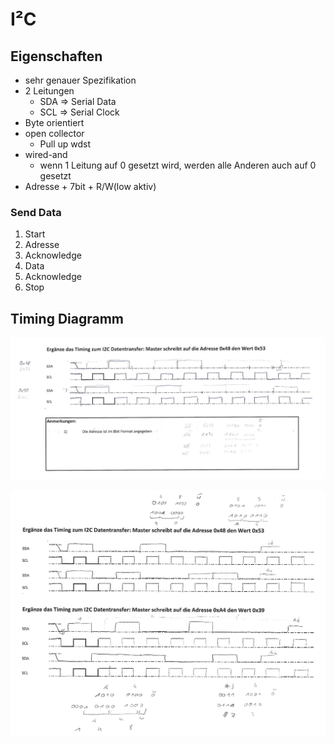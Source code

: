 # I²C

## Eigenschaften

* sehr genauer Spezifikation
* 2 Leitungen
  * SDA => Serial Data
  * SCL => Serial Clock
* Byte orientiert
* open collector
  * Pull up wdst
* wired-and
  * wenn 1 Leitung auf 0 gesetzt wird, werden alle Anderen auch auf 0 gesetzt
* Adresse + 7bit + R/W(low aktiv)

### Send Data

1. Start
2. Adresse
3. Acknowledge
4. Data
5. Acknowledge
6. Stop


## Timing Diagramm

![I2C Timing Diagramm 1](./I2CTiming1.jpg)

![I2C Timing Diagramm 2](./I2CTiming2.jpg)
